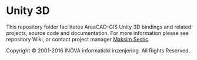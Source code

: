 ﻿# Unity 3D

This repository folder facilitates AreaCAD-GIS Unity 3D bindings and related projects, source code and documentation. For more information please see repository Wiki, or contact project manager [Maksim Sestic](https://github.com/SesticM).

Copyright © 2001-2016 INOVA informaticki inzenjering. All Rights Reserved. 

